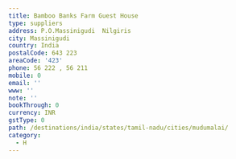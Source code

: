 ```yaml
---
title: Bamboo Banks Farm Guest House
type: suppliers
address: P.O.Massinigudi  Nilgiris
city: Massinigudi
country: India
postalCode: 643 223
areaCode: '423'
phone: 56 222 , 56 211
mobile: 0
email: ''
www: ''
note: ''
bookThrough: 0
currency: INR
gstType: 0
path: /destinations/india/states/tamil-nadu/cities/mudumalai/
category:
  - H
---
```


